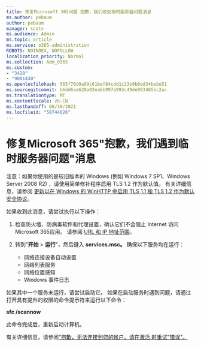 ```yaml
---
title: 修复Microsoft 365问题 抱歉，我们收到临时服务器问题消息
ms.author: pebaum
author: pebaum
manager: scotv
ms.audience: Admin
ms.topic: article
ms.service: o365-administration
ROBOTS: NOINDEX, NOFOLLOW
localization_priority: Normal
ms.collection: Adm_O365
ms.custom:
- "3420"
- "9001430"
ms.openlocfilehash: 565f70d9a09c61bef84cdd1c23e9b0ed34bebe51
ms.sourcegitcommit: b6dd6ae628a02ea6b997a993c49de083465bc2ac
ms.translationtype: MT
ms.contentlocale: zh-CN
ms.lasthandoff: 08/30/2021
ms.locfileid: "58744626"
---
```

# <a name="fixing-the-microsoft-365-apps-sorry-we-are-having-temporary-server-issues-message"></a>修复Microsoft 365"抱歉，我们遇到临时服务器问题"消息

注意：如果你使用的是较旧版本的 Windows (例如 Windows 7 SP1、Windows Server 2008 R2) ，请使用简单修补程序启用 TLS 1.2 作为默认值。 [](https://download.microsoft.com/download/0/6/5/0658B1A7-6D2E-474F-BC2C-D69E5B9E9A68/MicrosoftEasyFix51044.msi) 有关详细信息，请参阅 [更新以在 Windows 的 WinHTTP 中启用 TLS 1.1 和 TLS 1.2 作为默认安全协议](https://support.microsoft.com/topic/update-to-enable-tls-1-1-and-tls-1-2-as-default-secure-protocols-in-winhttp-in-windows-c4bd73d2-31d7-761e-0178-11268bb10392)。

如果收到此消息，请尝试执行以下操作：

1. 检查防火墙、防病毒软件和代理设置，确认它们不会阻止 Internet 访问 Microsoft 365应用。 请参阅 [URL 和 IP 地址范围](https://docs.microsoft.com/office365/enterprise/urls-and-ip-address-ranges)。

2. 转到"**开始**  >  **运行**"，然后键入 **services.msc。** 确保以下服务均在运行：
    - 网络连接设备自动设置
    - 网络列表服务
    - 网络位置感知
    - Windows 事件日志

如果其中一个服务未运行，请尝试启动它。 如果在启动服务时遇到问题，请通过打开具有提升的权限的命令提示符来运行以下命令：

**sfc /scannow**

此命令完成后，重新启动计算机。

有关详细信息，请参阅["抱歉，无法连接到您的帐户。请在激活 时重试"错误"。](https://docs.microsoft.com/office/troubleshoot/activation-installation/issue-when-activate-office-from-office-365)